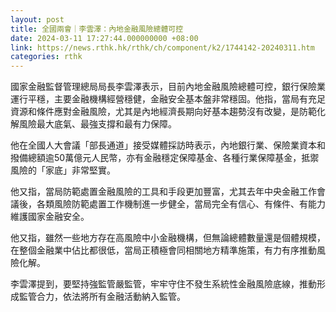 ```yaml
---
layout: post
title: 全國兩會｜李雲澤：內地金融風險總體可控
date: 2024-03-11 17:27:44.000000000 +08:00
link: https://news.rthk.hk/rthk/ch/component/k2/1744142-20240311.htm
categories: rthk
---
```


國家金融監督管理總局局長李雲澤表示，目前內地金融風險總體可控，銀行保險業運行平穩，主要金融機構經營穩健，金融安全基本盤非常穩固。他指，當局有充足資源和條件應對金融風險，尤其是內地經濟長期向好基本趨勢沒有改變，是防範化解風險最大底氣、最強支撐和最有力保障。

他在全國人大會議「部長通道」接受媒體採訪時表示，內地銀行業、保險業資本和撥備總額逾50萬億元人民幣，亦有金融穩定保障基金、各種行業保障基金，抵禦風險的「家底」非常堅實。

他又指，當局防範處置金融風險的工具和手段更加豐富，尤其去年中央金融工作會議後，各類風險防範處置工作機制進一步健全，當局完全有信心、有條件、有能力維護國家金融安全。

他又指，雖然一些地方存在高風險中小金融機構，但無論總體數量還是個體規模，在整個金融業中佔比都很低，當局正積極會同相關地方精準施策，有力有序推動風險化解。

李雲澤提到，要堅持強監管嚴監管，牢牢守住不發生系統性金融風險底線，推動形成監管合力，依法將所有金融活動納入監管。

